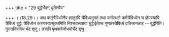 +++
title = "29 बुद्धेर्भेदन् धृतेश्चैव"

+++
।।18.29।। अथ कर्तृत्रैविध्येनैव ज्ञातुरपि त्रैविध्यमुक्तं तथा कर्मस्थले
कर्मत्रैविध्येन च ज्ञेयस्यापि त्रैविध्यं बुद्धेः त्रैविध्येन
करणस्याप्युक्तमिति निश्चयरूपाया बुद्धेर्धृतेश्च गुणतस्त्रैविध्यं
प्रतिजानन्नाह -- बुद्धेरिति। गुणतस्त्रिविधं भेदं शृणु। तत्रापि
पृथक्त्वेनोभयोर्भेदं शृणु।
